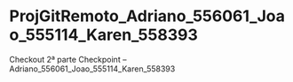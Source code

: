 # ProjGitRemoto_Adriano_556061_Joao_555114_Karen_558393
Checkout 2ª parte
Checkpoint – Adriano_556061_Joao_555114_Karen_558393
